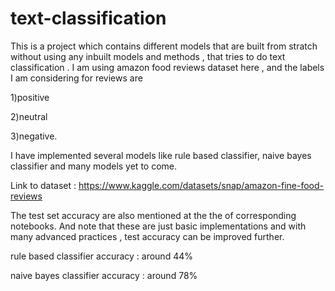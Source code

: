 # text-classification
This is a project which contains different models that are built from stratch without using any inbuilt models and methods , that tries to do text classification . I am using amazon food reviews dataset here , and the labels I am considering for reviews are

1)positive 

2)neutral 

3)negative.

I have implemented several models like rule based classifier, naive bayes classifier and many models yet to come.

Link to dataset : https://www.kaggle.com/datasets/snap/amazon-fine-food-reviews

The test set accuracy are also mentioned at the the of corresponding notebooks. And note that these are just basic implementations and with many advanced practices , test accuracy can be improved further.

rule based classifier accuracy : around 44%

naive bayes classifier accuracy : around 78%
